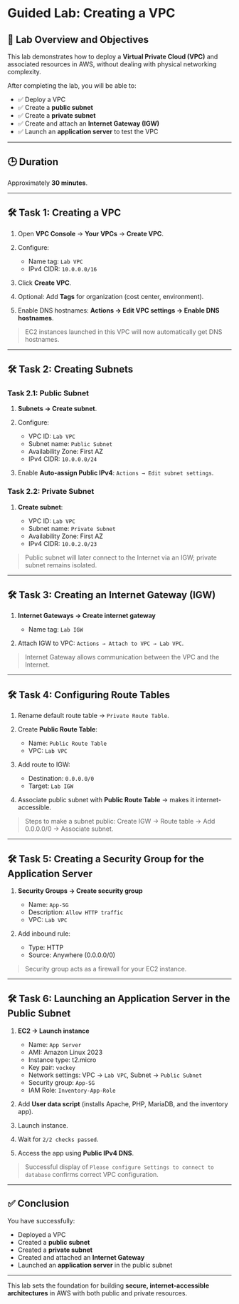 # Guided Lab: Creating a VPC

## 🎯 Lab Overview and Objectives

This lab demonstrates how to deploy a **Virtual Private Cloud (VPC)** and associated resources in AWS, without dealing with physical networking complexity.

After completing the lab, you will be able to:

* ✅ Deploy a VPC
* ✅ Create a **public subnet**
* ✅ Create a **private subnet**
* ✅ Create and attach an **Internet Gateway (IGW)**
* ✅ Launch an **application server** to test the VPC

---

## 🕒 Duration

Approximately **30 minutes**.

---

## 🛠️ Task 1: Creating a VPC

1. Open **VPC Console** → **Your VPCs** → **Create VPC**.
2. Configure:

   * Name tag: `Lab VPC`
   * IPv4 CIDR: `10.0.0.0/16`
3. Click **Create VPC**.
4. Optional: Add **Tags** for organization (cost center, environment).
5. Enable DNS hostnames: **Actions → Edit VPC settings → Enable DNS hostnames**.

> EC2 instances launched in this VPC will now automatically get DNS hostnames.

---

## 🛠️ Task 2: Creating Subnets

### Task 2.1: Public Subnet

1. **Subnets → Create subnet**.
2. Configure:

   * VPC ID: `Lab VPC`
   * Subnet name: `Public Subnet`
   * Availability Zone: First AZ
   * IPv4 CIDR: `10.0.0.0/24`
3. Enable **Auto-assign Public IPv4**: `Actions → Edit subnet settings`.

### Task 2.2: Private Subnet

1. **Create subnet**:

   * VPC ID: `Lab VPC`
   * Subnet name: `Private Subnet`
   * Availability Zone: First AZ
   * IPv4 CIDR: `10.0.2.0/23`

> Public subnet will later connect to the Internet via an IGW; private subnet remains isolated.

---

## 🛠️ Task 3: Creating an Internet Gateway (IGW)

1. **Internet Gateways → Create internet gateway**

   * Name tag: `Lab IGW`
2. Attach IGW to VPC: `Actions → Attach to VPC → Lab VPC`.

> Internet Gateway allows communication between the VPC and the Internet.

---

## 🛠️ Task 4: Configuring Route Tables

1. Rename default route table → `Private Route Table`.
2. Create **Public Route Table**:

   * Name: `Public Route Table`
   * VPC: `Lab VPC`
3. Add route to IGW:

   * Destination: `0.0.0.0/0`
   * Target: `Lab IGW`
4. Associate public subnet with **Public Route Table** → makes it internet-accessible.

> Steps to make a subnet public: Create IGW → Route table → Add 0.0.0.0/0 → Associate subnet.

---

## 🛠️ Task 5: Creating a Security Group for the Application Server

1. **Security Groups → Create security group**

   * Name: `App-SG`
   * Description: `Allow HTTP traffic`
   * VPC: `Lab VPC`
2. Add inbound rule:

   * Type: HTTP
   * Source: Anywhere (0.0.0.0/0)

> Security group acts as a firewall for your EC2 instance.

---

## 🛠️ Task 6: Launching an Application Server in the Public Subnet

1. **EC2 → Launch instance**

   * Name: `App Server`
   * AMI: Amazon Linux 2023
   * Instance type: t2.micro
   * Key pair: `vockey`
   * Network settings: VPC → `Lab VPC`, Subnet → `Public Subnet`
   * Security group: `App-SG`
   * IAM Role: `Inventory-App-Role`
2. Add **User data script** (installs Apache, PHP, MariaDB, and the inventory app).
3. Launch instance.
4. Wait for `2/2 checks passed`.
5. Access the app using **Public IPv4 DNS**.

> Successful display of `Please configure Settings to connect to database` confirms correct VPC configuration.

---

## ✅ Conclusion

You have successfully:

* Deployed a VPC
* Created a **public subnet**
* Created a **private subnet**
* Created and attached an **Internet Gateway**
* Launched an **application server** in the public subnet

---

This lab sets the foundation for building **secure, internet-accessible architectures** in AWS with both public and private resources.
